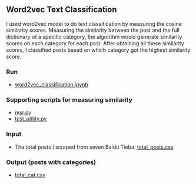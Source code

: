 ## Word2vec Text Classification


I used word2vec model to do text classification by measuring the cosine similarity scores. Measuring the similarity between the post and the full dictionary of a speciﬁc category, the algorithm would generate similarity scores on each category for each post. After obtaining all these similarity scores, I classiﬁed posts based on which category got the highest similarity score.

### Run
* [word2vec_classification.ipynb](https://github.com/NaiyuJ/computational-text-analysis/blob/main/ethnicity_China/word2vec_text_classification/word2vec_classification.ipynb)

### Supporting scripts for measuring similarity
* [msr.py](https://github.com/NaiyuJ/computational-text-analysis/blob/main/ethnicity_China/word2vec_text_classification/msr.py)
* [test_utility.py](https://github.com/NaiyuJ/computational-text-analysis/blob/main/ethnicity_China/word2vec_text_classification/test_utility.py)

### Input
* The total posts I scraped from seven Baidu Tieba: [total_posts.csv](https://www.dropbox.com/s/4tp552pse156tw6/total_posts.csv?dl=0)

### Output (posts with categories)
* [total_cat.csv](https://www.dropbox.com/s/sk1mympp087f022/total_cat.csv?dl=0)
